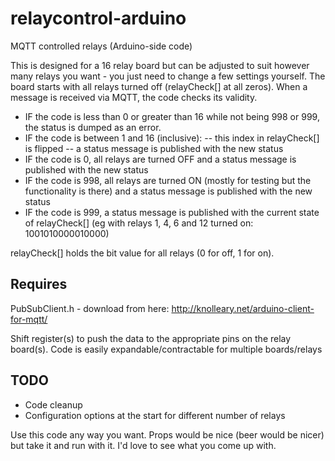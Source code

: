 relaycontrol-arduino
====================

MQTT controlled relays (Arduino-side code)

This is designed for a 16 relay board but can be adjusted to suit however many relays you want - you just need to change a few settings yourself.
The board starts with all relays turned off (relayCheck[] at all zeros).
When a message is received via MQTT, the code checks its validity.

- IF the code is less than 0 or greater than 16 while not being 998 or 999, the status is dumped as an error.
- IF the code is between 1 and 16 (inclusive):
-- this index in relayCheck[] is flipped
-- a status message is published with the new status
- IF the code is 0, all relays are turned OFF and a status message is published with the new status
- IF the code is 998, all relays are turned ON (mostly for testing but the functionality is there) and a status message is published with the new status
- IF the code is 999, a status message is published with the current state of relayCheck[] (eg with relays 1, 4, 6 and 12 turned on: 1001010000010000)

relayCheck[] holds the bit value for all relays (0 for off, 1 for on).



Requires 
--------
PubSubClient.h - download from here: http://knolleary.net/arduino-client-for-mqtt/

Shift register(s) to push the data to the appropriate pins on the relay board(s). Code is easily expandable/contractable for multiple boards/relays



TODO
----
- Code cleanup
- Configuration options at the start for different number of relays


Use this code any way you want. Props would be nice (beer would be nicer) but take it and run with it. I'd love to see what you come up with.